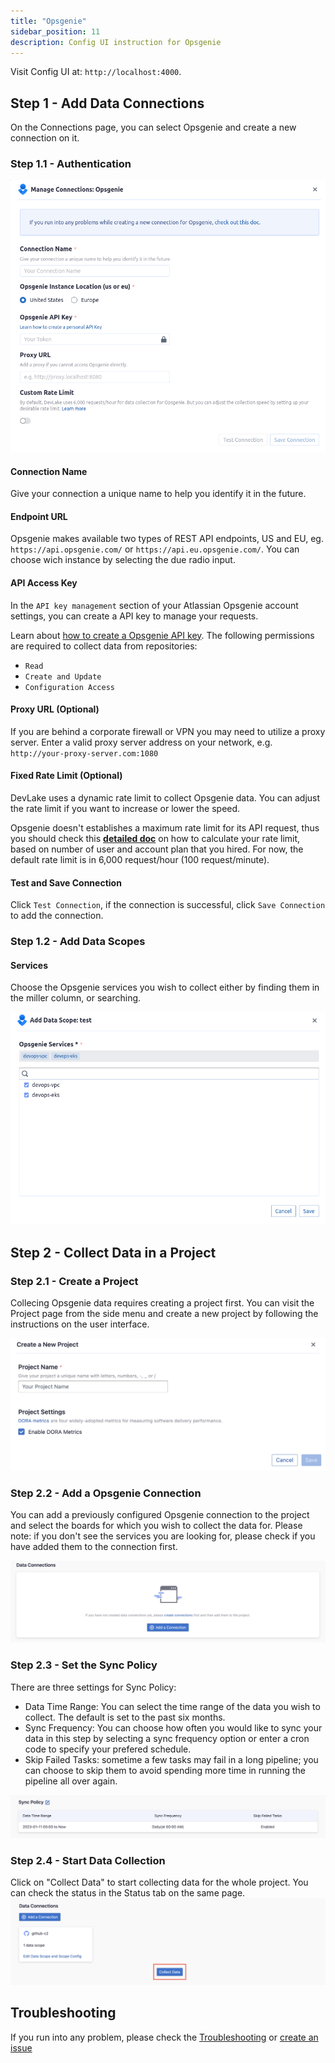 ```yaml
---
title: "Opsgenie"
sidebar_position: 11
description: Config UI instruction for Opsgenie
---
```


Visit Config UI at: `http://localhost:4000`.

## Step 1 - Add Data Connections

On the Connections page, you can select Opsgenie and create a new connection on it.

### Step 1.1 - Authentication
![opsgenie-add-data-connections](images/opsgenie-create-a-connection.png)

#### Connection Name

Give your connection a unique name to help you identify it in the future.

#### Endpoint URL

Opsgenie makes available two types of REST API endpoints, US and EU, eg. `https://api.opsgenie.com/` or `https://api.eu.opsgenie.com/`. You can choose wich instance by selecting the due radio input.

#### API Access Key

In the `API key management` section of your Atlassian Opsgenie account settings, you can create a API key to manage your requests.

Learn about [how to create a Opsgenie API key](https://support.atlassian.com/opsgenie/docs/api-key-management/). The following permissions are required to collect data from repositories:

- `Read`
- `Create and Update`
- `Configuration Access`

#### Proxy URL (Optional)

If you are behind a corporate firewall or VPN you may need to utilize a proxy server. Enter a valid proxy server address on your network, e.g. `http://your-proxy-server.com:1080`

#### Fixed Rate Limit (Optional)

DevLake uses a dynamic rate limit to collect Opsgenie data. You can adjust the rate limit if you want to increase or lower the speed.

Opsgenie doesn't establishes a maximum rate limit for its API request, thus you should check this **[detailed doc](https://docs.opsgenie.com/docs/api-rate-limiting)** on how to calculate your rate limit, based on number of user and account plan that you hired. For now, the default rate limit is in 6,000 request/hour (100 request/minute).

#### Test and Save Connection

Click `Test Connection`, if the connection is successful, click `Save Connection` to add the connection.

### Step 1.2 - Add Data Scopes

#### Services

Choose the Opsgenie services you wish to collect either by finding them in the miller column, or searching.

![opsgenie-set-data-scope](images/opsgenie-add-data-scopes.png)

## Step 2 - Collect Data in a Project
### Step 2.1 - Create a Project
Collecing Opsgenie data requires creating a project first. You can visit the Project page from the side menu and create a new project by following the instructions on the user interface.

![create-a-project](images/create-a-project.png)

### Step 2.2 - Add a Opsgenie Connection
You can add a previously configured Opsgenie connection to the project and select the boards for which you wish to collect the data for.
Please note: if you don't see the services you are looking for, please check if you have added them to the connection first.

![add-a-connection](images/add-a-connection-project.png)

### Step 2.3 - Set the Sync Policy
There are three settings for Sync Policy:
- Data Time Range: You can select the time range of the data you wish to collect. The default is set to the past six months.
- Sync Frequency: You can choose how often you would like to sync your data in this step by selecting a sync frequency option or enter a cron code to specify your prefered schedule.
- Skip Failed Tasks: sometime a few tasks may fail in a long pipeline; you can choose to skip them to avoid spending more time in running the pipeline all over again.

![sync-policy](images/sync-policy.png)

### Step 2.4 - Start Data Collection
Click on "Collect Data" to start collecting data for the whole project. You can check the status in the Status tab on the same page.
![collect-data](images/collect-data.png)


## Troubleshooting

If you run into any problem, please check the [Troubleshooting](/Troubleshooting/Configuration.md) or [create an issue](https://github.com/apache/incubator-devlake/issues)
